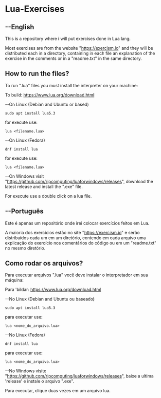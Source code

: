 # Lua-Exercises

## --English
This is a repository where i will put exercises done in Lua lang.

Most exercises are from the website "https://exercism.io" and they will be distributed each in a directory, containing in each file an explanation of the exercise in the comments or in a "readme.txt" in the same directory.

## How to run the files?
To run ".lua" files you must install the interpreter on your machine:

To build: https://www.lua.org/download.html

--On Linux (Debian and Ubuntu or based)
````
sudo apt install lua5.3
````
for execute use:
````
lua <filename.lua>
````

--On Linux (Fedora)
````
dnf install lua
````
for execute use:
````
lua <filename.lua>
````

--On Windows visit "https://github.com/rjpcomputing/luaforwindows/releases", download the latest release and install the ".exe" file.

For execute use a double click on a lua file.

## --Português
Este é apenas um repositório onde irei colocar exercícios feitos em Lua.

A maioria dos exercícios estão no site "https://exercism.io" e serão distribuídos cada um em um diretório, contendo em cada arquivo uma explicação do exercício nos comentários do código ou em um "readme.txt" no mesmo diretório.

## Como rodar os arquivos?
Para executar arquivos ".lua" você deve instalar o interpretador em sua máquina:

Para 'bildar: https://www.lua.org/download.html

--No Linux (Debian and Ubuntu ou baseado)
````
sudo apt install lua5.3
````
para executar use:
````
lua <nome_do_arquivo.lua>
````

--No Linux (Fedora)
````
dnf install lua
````
para executar use:
````
lua <nome_do_arquivo.lua>
````

--No Windows visite "https://github.com/rjpcomputing/luaforwindows/releases", baixe a ultima 'release' e instale o arquivo ".exe".

Para executar, clique duas vezes em um arquivo lua.
